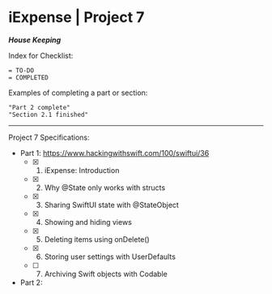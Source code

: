 #  iExpense | Project 7

***House Keeping***

Index for Checklist:

    = TO-DO
    = COMPLETED

Examples of completing a part or section:

    "Part 2 complete"
    "Section 2.1 finished"

______
Project 7 Specifications:

- Part 1: https://www.hackingwithswift.com/100/swiftui/36
    - [x] 1. iExpense: Introduction
    - [x] 2. Why @State only works with structs
    - [x] 3. Sharing SwiftUI state with @StateObject
    - [x] 4. Showing and hiding views
    - [x] 5. Deleting items using onDelete()
    - [x] 6. Storing user settings with UserDefaults
    - [ ] 7. Archiving Swift objects with Codable

- Part 2: 
